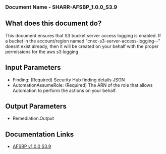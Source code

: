### Document Name - SHARR-AFSBP_1.0.0_S3.9

  ## What does this document do?
  This document ensures that S3 bucket server access logging is enabled.  If a bucket in the account/region named "cnxc-s3-server-access-logging-<accountId>-<region>" doesnt exist already, then it will be created on your behalf with the proper permissions for the aws s3 logging

  ## Input Parameters
  * Finding: (Required) Security Hub finding details JSON
  * AutomationAssumeRole: (Required) The ARN of the role that allows Automation to perform the actions on your behalf.

  ## Output Parameters
  * Remediation.Output

  ## Documentation Links
  * [AFSBP v1.0.0 S3.9](https://docs.aws.amazon.com/securityhub/latest/userguide/securityhub-standards-fsbp-controls.html#fsbp-s3-9)